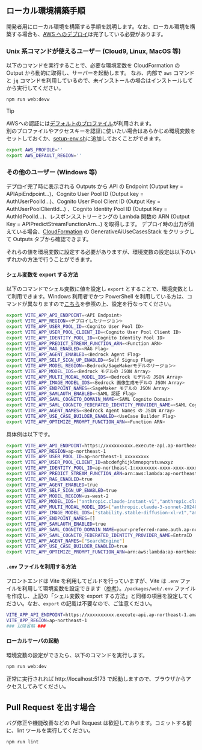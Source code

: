 ## ローカル環境構築手順

開発者用にローカル環境を構築する手順を説明します。なお、ローカル環境を構築する場合も、[AWS へのデプロイ](/README.md#デプロイ)は完了している必要があります。

### Unix 系コマンドが使えるユーザー (Cloud9, Linux, MacOS 等)

以下のコマンドを実行することで、必要な環境変数を CloudFormation の Output から動的に取得し、サーバーを起動します。
なお、内部で `aws` コマンドと `jq` コマンドを利用しているので、未インストールの場合はインストールしてから実行してください。

```bash
npm run web:devw
```

> [!TIP]
> AWSへの認証には[デフォルトのプロファイル](https://docs.aws.amazon.com/ja_jp/cli/latest/userguide/cli-configure-files.html#cli-configure-files-using-profiles)が利用されます。  
> 別のプロファイルやアクセスキーを認証に使いたい場合はあらかじめ環境変数をセットしておくか、[setup-env.sh](/setup-env.sh)に追加しておくことができます。
> ```bash
> export AWS_PROFILE=''
> export AWS_DEFAULT_REGION=''
> ```

### その他のユーザー (Windows 等)

デプロイ完了時に表示される Outputs から API の Endpoint (Output key = APIApiEndpoint...)、Cognito User Pool ID (Output key = AuthUserPoolId...)、Cognito User Pool Client ID (Output Key = AuthUserPoolClientId...) 、Cognito Identity Pool ID (Output Key = AuthIdPoolId...)、レスポンスストリーミングの Lambda 関数の ARN (Output Key = APIPredictStreamFunctionArn...) を取得します。
デプロイ時の出力が消えている場合、[CloudFormation](https://console.aws.amazon.com/cloudformation/home) の GenerativeAiUseCasesStack をクリックして Outputs タブから確認できます。

それらの値を環境変数に設定する必要がありますが、環境変数の設定は以下のいずれかの方法で行うことができます。

#### シェル変数を export する方法

以下のコマンドでシェル変数に値を設定し `export` とすることで、環境変数として利用できます。Windows 利用者でかつ PowerShell を利用している方は、コマンドが異なりますので[こちら](https://learn.microsoft.com/ja-jp/powershell/module/microsoft.powershell.core/about/about_environment_variables)を参照の上、設定を行なってください。

```bash
export VITE_APP_API_ENDPOINT=<API Endpoint>
export VITE_APP_REGION=<デプロイしたリージョン>
export VITE_APP_USER_POOL_ID=<Cognito User Pool ID>
export VITE_APP_USER_POOL_CLIENT_ID=<Cognito User Pool Client ID>
export VITE_APP_IDENTITY_POOL_ID=<Cognito Identity Pool ID>
export VITE_APP_PREDICT_STREAM_FUNCTION_ARN=<Function ARN>
export VITE_APP_RAG_ENABLED=<RAG Flag>
export VITE_APP_AGENT_ENABLED=<Bedrock Agent Flag>
export VITE_APP_SELF_SIGN_UP_ENABLED=<Self Signup Flag>
export VITE_APP_MODEL_REGION=<Bedrock/SageMakerモデルのリージョン>
export VITE_APP_MODEL_IDS=<Bedrock モデルの JSON Array>
export VITE_APP_MULTI_MODAL_MODEL_IDS=<Bedrock モデルの JSON Array>
export VITE_APP_IMAGE_MODEL_IDS=<Bedrock 画像生成モデルの JSON Array>
export VITE_APP_ENDPOINT_NAMES=<SageMaker モデルの JSON Array>
export VITE_APP_SAMLAUTH_ENABLED=<SAML 認証 Flag>
export VITE_APP_SAML_COGNITO_DOMAIN_NAME=<SAML Cognito Domain>
export VITE_APP_SAML_COGNITO_FEDERATED_IDENTITY_PROVIDER_NAME=<SAML Cognito Provider Name>
export VITE_APP_AGENT_NAMES=<Bedrock Agent Names の JSON Array>
export VITE_APP_USE_CASE_BUILDER_ENABLED=<UseCase Builder Flag>
export VITE_APP_OPTIMIZE_PROMPT_FUNCTION_ARN=<Function ARN>
```

具体例は以下です。

```bash
export VITE_APP_API_ENDPOINT=https://xxxxxxxxxx.execute-api.ap-northeast-1.amazonaws.com/api/
export VITE_APP_REGION=ap-northeast-1
export VITE_APP_USER_POOL_ID=ap-northeast-1_xxxxxxxxx
export VITE_APP_USER_POOL_CLIENT_ID=abcdefghijklmnopqrstuvwxyz
export VITE_APP_IDENTITY_POOL_ID=ap-northeast-1:xxxxxxxx-xxxx-xxxx-xxxxxxxxxxxxxxxxx
export VITE_APP_PREDICT_STREAM_FUNCTION_ARN=arn:aws:lambda:ap-northeast-1:000000000000:function:FunctionName
export VITE_APP_RAG_ENABLED=true
export VITE_APP_AGENT_ENABLED=true
export VITE_APP_SELF_SIGN_UP_ENABLED=true
export VITE_APP_MODEL_REGION=us-west-2
export VITE_APP_MODEL_IDS=["anthropic.claude-instant-v1","anthropic.claude-v2"]
export VITE_APP_MULTI_MODAL_MODEL_IDS=["anthropic.claude-3-sonnet-20240229-v1:0"]
export VITE_APP_IMAGE_MODEL_IDS=["stability.stable-diffusion-xl-v1","amazon.titan-image-generator-v1"]
export VITE_APP_ENDPOINT_NAMES=[]
export VITE_APP_SAMLAUTH_ENABLED=true
export VITE_APP_SAML_COGNITO_DOMAIN_NAME=your-preferred-name.auth.ap-northeast-1.amazoncognito.com
export VITE_APP_SAML_COGNITO_FEDERATED_IDENTITY_PROVIDER_NAME=EntraID
export VITE_APP_AGENT_NAMES=["SearchEngine"]
export VITE_APP_USE_CASE_BUILDER_ENABLED=true
export VITE_APP_OPTIMIZE_PROMPT_FUNCTION_ARN=arn:aws:lambda:ap-northeast-1:000000000000:function:FunctionName
```

#### `.env` ファイルを利用する方法

フロントエンドは Vite を利用してビルドを行っていますが、Vite は `.env` ファイルを利用して環境変数を設定できます（[参考](https://ja.vitejs.dev/guide/env-and-mode#env-files)）。`/packages/web/.env` ファイルを作成し、上記の「シェル変数を export する方法」と同様の項目を設定してください。なお、`export` の記載は不要なので、ご注意ください。

```bash
VITE_APP_API_ENDPOINT=https://xxxxxxxxxx.execute-api.ap-northeast-1.amazonaws.com/api/
VITE_APP_REGION=ap-northeast-1
### 以降省略 ###
```

#### ローカルサーバの起動

環境変数の設定ができたら、以下のコマンドを実行します。

```bash
npm run web:dev
```

正常に実行されれば http://localhost:5173 で起動しますので、ブラウザからアクセスしてみてください。

## Pull Request を出す場合

バグ修正や機能改善などの Pull Request は歓迎しております。コミットする前に、lint ツールを実行してください。

```bash
npm run lint
```
